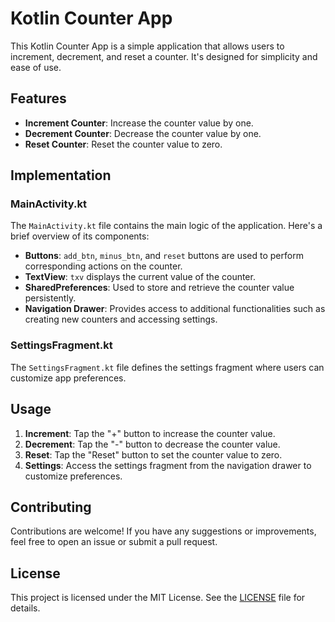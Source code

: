 # Kotlin Counter App

This Kotlin Counter App is a simple application that allows users to increment, decrement, and reset a counter. It's designed for simplicity and ease of use.

## Features

- **Increment Counter**: Increase the counter value by one.
- **Decrement Counter**: Decrease the counter value by one.
- **Reset Counter**: Reset the counter value to zero.

## Implementation

### MainActivity.kt

The `MainActivity.kt` file contains the main logic of the application. Here's a brief overview of its components:

- **Buttons**: `add_btn`, `minus_btn`, and `reset` buttons are used to perform corresponding actions on the counter.
- **TextView**: `txv` displays the current value of the counter.
- **SharedPreferences**: Used to store and retrieve the counter value persistently.
- **Navigation Drawer**: Provides access to additional functionalities such as creating new counters and accessing settings.

### SettingsFragment.kt

The `SettingsFragment.kt` file defines the settings fragment where users can customize app preferences.

## Usage

1. **Increment**: Tap the "+" button to increase the counter value.
2. **Decrement**: Tap the "-" button to decrease the counter value.
3. **Reset**: Tap the "Reset" button to set the counter value to zero.
4. **Settings**: Access the settings fragment from the navigation drawer to customize preferences.

## Contributing

Contributions are welcome! If you have any suggestions or improvements, feel free to open an issue or submit a pull request.

## License

This project is licensed under the MIT License. See the [LICENSE](LICENSE) file for details.
